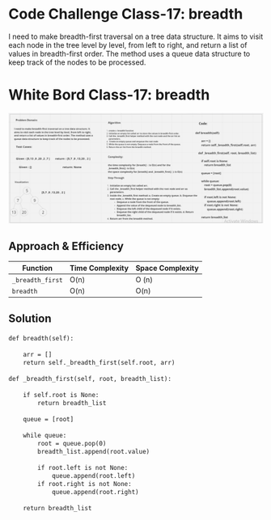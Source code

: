 # Code Challenge Class-17: breadth
I need to make breadth-first traversal on a tree data structure. It aims to visit each node in the tree level by level, from left to right, and return a list of values in breadth-first order. The method uses a queue data structure to keep track of the nodes to be processed.
# White Bord Class-17: breadth
![MarineGEO circle logo](/trees/png/breath.png)







## Approach & Efficiency
| Function | Time Complexity | Space Complexity |
| -------- | -------------- | ---------------- |
| `_breadth_first` | O(n)        | O (n)             |
| `breadth` | O(n)      | O(n)             |

## Solution

    def breadth(self):
       
        arr = []
        return self._breadth_first(self.root, arr)

    def _breadth_first(self, root, breadth_list):
       
        if self.root is None:
            return breadth_list

        queue = [root]

        while queue:
            root = queue.pop(0)
            breadth_list.append(root.value)

            if root.left is not None:
                queue.append(root.left)
            if root.right is not None:
                queue.append(root.right)

        return breadth_list

